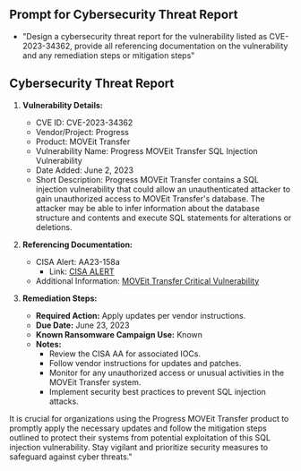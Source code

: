 <!-- "To design a cybersecurity threat report for the vulnerability listed as CVE-2023-34362 affecting the Progress MOVEit Transfer product, the following referencing documentation and remediation steps are provided: -->

## Prompt for Cybersecurity Threat Report

- "Design a cybersecurity threat report for the vulnerability listed as CVE-2023-34362, provide all referencing documentation on the vulnerability and any remediation steps or mitigation steps"

## Cybersecurity Threat Report

1. **Vulnerability Details:**
   - CVE ID: CVE-2023-34362
   - Vendor/Project: Progress
   - Product: MOVEit Transfer
   - Vulnerability Name: Progress MOVEit Transfer SQL Injection Vulnerability
   - Date Added: June 2, 2023
   - Short Description: Progress MOVEit Transfer contains a SQL injection vulnerability that could allow an unauthenticated attacker to gain unauthorized access to MOVEit Transfer's database. The attacker may be able to infer information about the database structure and contents and execute SQL statements for alterations or deletions.

2. **Referencing Documentation:**
   - CISA Alert: AA23-158a
     - Link: [CISA ALERT](https://www.cisa.gov/news-events/cybersecurity-advisories/aa23-158a)
   - Additional Information: [MOVEit Transfer Critical Vulnerability](https://community.progress.com/s/article/MOVEit-Transfer-Critical-Vulnerability-31May2023)

3. **Remediation Steps:**
   - **Required Action:** Apply updates per vendor instructions.
   - **Due Date:** June 23, 2023
   - **Known Ransomware Campaign Use:** Known
   - **Notes:** 
     - Review the CISA AA for associated IOCs.
     - Follow vendor instructions for updates and patches.
     - Monitor for any unauthorized access or unusual activities in the MOVEit Transfer system.
     - Implement security best practices to prevent SQL injection attacks.

It is crucial for organizations using the Progress MOVEit Transfer product to promptly apply the necessary updates and follow the mitigation steps outlined to protect their systems from potential exploitation of this SQL injection vulnerability. Stay vigilant and prioritize security measures to safeguard against cyber threats."
